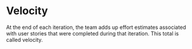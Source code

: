 # Velocity


At the end of each iteration, the team adds up effort estimates
associated with user stories that were completed during that iteration.
This total is called velocity.

